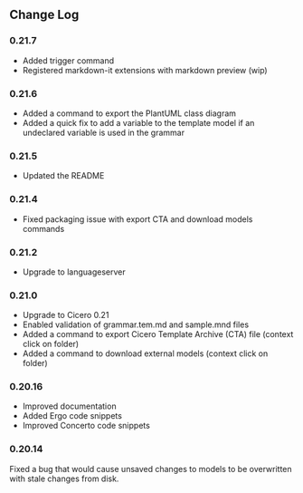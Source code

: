 ## Change Log

### 0.21.7

- Added trigger command
- Registered markdown-it extensions with markdown preview (wip)

### 0.21.6

- Added a command to export the PlantUML class diagram
- Added a quick fix to add a variable to the template model if an undeclared variable is used in the grammar

### 0.21.5

- Updated the README

### 0.21.4

- Fixed packaging issue with export CTA and download models commands

### 0.21.2

- Upgrade to languageserver

### 0.21.0

- Upgrade to Cicero 0.21
- Enabled validation of grammar.tem.md and sample.mnd files
- Added a command to export Cicero Template Archive (CTA) file (context click on folder)
- Added a command to download external models (context click on folder)

### 0.20.16

- Improved documentation
- Added Ergo code snippets
- Improved Concerto code snippets

### 0.20.14

Fixed a bug that would cause unsaved changes to models to be overwritten with stale changes from disk.
